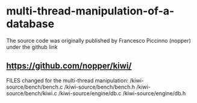 # multi-thread-manipulation-of-a-database
The source code was originally published by Francesco Piccinno (nopper) under the github link

https://github.com/nopper/kiwi/
------------------------------------------

FILES changed for the multi-thread manipulation:
/kiwi-source/bench/bench.c
/kiwi-source/bench/bench.h
/kiwi-source/bench/kiwi.c
/kiwi-source/engine/db.c
/kiwi-source/engine/db.h
